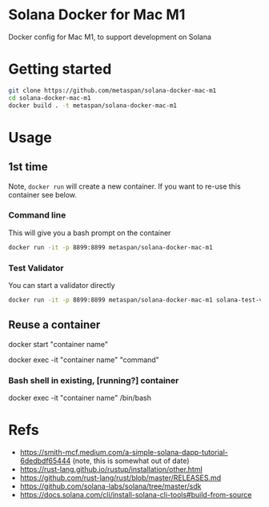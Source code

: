 # Solana Docker for Mac M1
Docker config for Mac M1, to support development on Solana

# Getting started

``` bash
git clone https://github.com/metaspan/solana-docker-mac-m1
cd solana-docker-mac-m1
docker build . -t metaspan/solana-docker-mac-m1
```

# Usage

## 1st time

Note, `docker run` will create a new container. If you want to re-use this container see below.

### Command line
This will give you a bash prompt on the container
```bash
docker run -it -p 8899:8899 metaspan/solana-docker-mac-m1
```

### Test Validator
You can start a validator directly
```bash
docker run -it -p 8899:8899 metaspan/solana-docker-mac-m1 solana-test-validator
```

## Reuse a container

docker start "container name"

docker exec -it "container name" "command"
  
### Bash shell in existing, [running?] container

docker exec -it "container name" /bin/bash

# Refs
- https://smith-mcf.medium.com/a-simple-solana-dapp-tutorial-6dedbdf65444 (note, this is somewhat out of date)
- https://rust-lang.github.io/rustup/installation/other.html
- https://github.com/rust-lang/rust/blob/master/RELEASES.md
- https://github.com/solana-labs/solana/tree/master/sdk
- https://docs.solana.com/cli/install-solana-cli-tools#build-from-source
